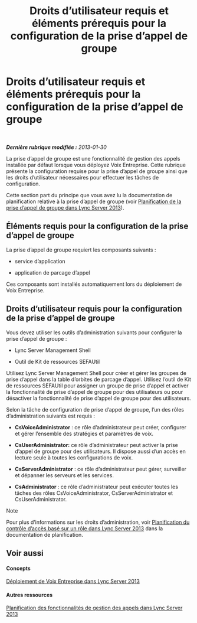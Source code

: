 ﻿---
title: Droits d’utilisateur requis et éléments prérequis pour la configuration de la prise d’appel de groupe
TOCTitle: Droits d’utilisateur requis et éléments prérequis pour la configuration de la prise d’appel de groupe
ms:assetid: 8757b1d3-751d-49c3-b1b8-b678f663f18e
ms:mtpsurl: https://technet.microsoft.com/fr-fr/library/JJ945641(v=OCS.15)
ms:contentKeyID: 53095454
ms.date: 05/20/2016
mtps_version: v=OCS.15
ms.translationtype: HT
---

# Droits d’utilisateur requis et éléments prérequis pour la configuration de la prise d’appel de groupe

 

_**Dernière rubrique modifiée :** 2013-01-30_

La prise d’appel de groupe est une fonctionnalité de gestion des appels installée par défaut lorsque vous déployez Voix Entreprise. Cette rubrique présente la configuration requise pour la prise d’appel de groupe ainsi que les droits d’utilisateur nécessaires pour effectuer les tâches de configuration.

Cette section part du principe que vous avez lu la documentation de planification relative à la prise d’appel de groupe (voir [Planification de la prise d’appel de groupe dans Lync Server 2013](lync-server-2013-planning-for-group-call-pickup.md)).

## Éléments requis pour la configuration de la prise d’appel de groupe

La prise d’appel de groupe requiert les composants suivants :

  - service d’application

  - application de parcage d’appel

Ces composants sont installés automatiquement lors du déploiement de Voix Entreprise.

## Droits d’utilisateur requis pour la configuration de la prise d’appel de groupe

Vous devez utiliser les outils d’administration suivants pour configurer la prise d’appel de groupe :

  - Lync Server Management Shell

  - Outil de Kit de ressources SEFAUtil

Utilisez Lync Server Management Shell pour créer et gérer les groupes de prise d’appel dans la table d’orbites de parcage d’appel. Utilisez l’outil de Kit de ressources SEFAUtil pour assigner un groupe de prise d’appel et activer la fonctionnalité de prise d’appel de groupe pour des utilisateurs ou pour désactiver la fonctionnalité de prise d’appel de groupe pour des utilisateurs.

Selon la tâche de configuration de prise d’appel de groupe, l’un des rôles d’administration suivants est requis :

  - **CsVoiceAdministrator** : ce rôle d’administrateur peut créer, configurer et gérer l’ensemble des stratégies et paramètres de voix.

  - **CsUserAdministrator:** ce rôle d’administrateur peut activer la prise d’appel de groupe pour des utilisateurs. Il dispose aussi d’un accès en lecture seule à toutes les configurations de voix.

  - **CsServerAdministrator** : ce rôle d’administrateur peut gérer, surveiller et dépanner les serveurs et les services.

  - **CsAdministrator** : ce rôle d’administrateur peut exécuter toutes les tâches des rôles CsVoiceAdministrator, CsServerAdministrator et CsUserAdministrator.

> [!NOTE]  
> Pour plus d’informations sur les droits d’administration, voir <a href="lync-server-2013-planning-for-role-based-access-control.md">Planification du contrôle d’accès basé sur un rôle dans Lync Server 2013</a> dans la documentation de planification.

## Voir aussi

#### Concepts

[Déploiement de Voix Entreprise dans Lync Server 2013](lync-server-2013-deploying-enterprise-voice.md)  

#### Autres ressources

[Planification des fonctionnalités de gestion des appels dans Lync Server 2013](lync-server-2013-planning-for-call-management-features.md)

